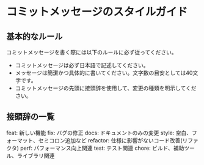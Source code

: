 # コミットメッセージのスタイルガイド

## 基本的なルール

コミットメッセージを書く際には以下のルールに必ず従ってください。

- コミットメッセージは必ず日本語で記述してください。
- メッセージは簡潔かつ具体的に書いてください。文字数の目安としては40文字です。
- コミットメッセージの先頭に接頭辞を使用して、変更の種類を明示してください。

## 接頭辞の一覧

feat: 新しい機能
fix: バグの修正
docs: ドキュメントのみの変更
style: 空白、フォーマット、セミコロン追加など
refactor: 仕様に影響がないコード改善(リファクタ)
perf: パフォーマンス向上関連
test: テスト関連
chore: ビルド、補助ツール、ライブラリ関連
